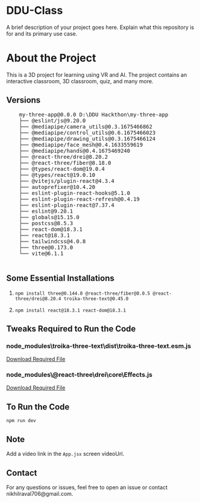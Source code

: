 <!DOCTYPE html>
<html lang="en">
<head>
    <meta charset="UTF-8">
    <meta name="viewport" content="width=device-width, initial-scale=1.0">
</head>
<body>
    <h1>DDU-Class</h1>
    <p>A brief description of your project goes here. Explain what this repository is for and its primary use case.</p>
    <h1>About the Project</h1>
    <p>This is a 3D project for learning using VR and AI. The project contains an interactive classroom, 3D classroom, quiz, and many more.</p>
    <h2>Versions</h2>
    <pre>
    my-three-app@0.0.0 D:\DDU Hackthon\my-three-app
    ├── @eslint/js@9.20.0
    ├── @mediapipe/camera_utils@0.3.1675466862
    ├── @mediapipe/control_utils@0.6.1675466023
    ├── @mediapipe/drawing_utils@0.3.1675466124
    ├── @mediapipe/face_mesh@0.4.1633559619
    ├── @mediapipe/hands@0.4.1675469240
    ├── @react-three/drei@8.20.2
    ├── @react-three/fiber@8.18.0
    ├── @types/react-dom@19.0.4
    ├── @types/react@19.0.10
    ├── @vitejs/plugin-react@4.3.4
    ├── autoprefixer@10.4.20
    ├── eslint-plugin-react-hooks@5.1.0
    ├── eslint-plugin-react-refresh@0.4.19
    ├── eslint-plugin-react@7.37.4
    ├── eslint@9.20.1
    ├── globals@15.15.0
    ├── postcss@8.5.3
    ├── react-dom@18.3.1
    ├── react@18.3.1
    ├── tailwindcss@4.0.8
    ├── three@0.173.0
    └── vite@6.1.1
    </pre>
    <h2>Some Essential Installations</h2>
    <ol>
        <li><pre><code>npm install three@0.144.0 @react-three/fiber@8.0.5 @react-three/drei@8.20.4 troika-three-text@0.45.0</code></pre></li>
        <li><pre><code>npm install react@18.3.1 react-dom@18.3.1</code></pre></li>
    </ol>
    <h2>Tweaks Required to Run the Code</h2>
    <h3>node_modules\troika-three-text\dist\troika-three-text.esm.js</h3>
    <p><a href="https://drive.google.com/file/d/1AmKB6jNt9bsRAEIo7xuDPH9h2AzgJquI/view?usp=sharing">Download Required File</a></p>
    <h3>node_modules\@react-three\drei\core\Effects.js</h3>
    <p><a href="https://drive.google.com/file/d/1qo7-SqPc3YkJlwj5V5FscCUmJ-aEV4Ht/view?usp=sharing">Download Required File</a></p>
    <h2>To Run the Code</h2>
    <pre><code>npm run dev</code></pre>
    <h2>Note</h2>
    <p>Add a video link in the <code>App.jsx</code> screen videoUrl.</p>
    <h2>Contact</h2>
    <p>For any questions or issues, feel free to open an issue or contact nikhilraval706@gmail.com.</p>
</body>
</html>
